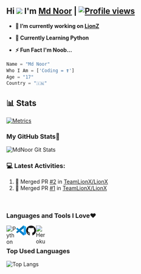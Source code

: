 ## Hi <img src="https://raw.githubusercontent.com/MartinHeinz/MartinHeinz/master/wave.gif" width="25px"> I'm [Md Noor](https://t.me/Simpleboy786) | [![Profile views](https://komarev.com/ghpvc/?username=MdNoor786&label=Profile%20views)](https://github.com/MdNoor786)


- **💫 I’m currently working on [LionZ](https://github.com/TeamLionX/LionZ)**

- **🌱 Currently Learning Python**

- **⚡ Fun Fact I'm Noob...**


```python
Name = "Md Noor"
Who I Am = ['Coding = ❣️']
Age = "17"
Country = "🇮🇳"
```

## 📊 Stats

[![Metrics](https://metrics.lecoq.io/MdNoor786?template=classic&base.header=0&base.metadata=0&isocalendar=1&languages=1&people=1&isocalendar.duration=half-year&languages.limit=8&languages.sections=most-used&languages.colors=github&languages.threshold=0%25&languages.indepth=false&languages.recent.load=300&languages.recent.days=14&people.limit=24&people.size=28&people.types=followers%2C%20following&people.identicons=false&people.shuffle=false&config.timezone=Asia%2FCalcutta)](https://t.me/SimpleBoy786)

<h3 align="left"><b>My GitHub Stats💛</b></h4>

![MdNoor Git Stats](https://github-readme-stats.vercel.app/api?username=MdNoor786&include_all_commits=true&count_private=true&theme=highcontrast)


### 💻 Latest Activities:
<!--START_SECTION:activity-->
1. 🎉 Merged PR [#2](https://github.com/TeamLionX/LionX/pull/2) in [TeamLionX/LionX](https://github.com/TeamLionX/LionX)
2. 🎉 Merged PR [#1](https://github.com/TeamLionX/LionX/pull/1) in [TeamLionX/LionX](https://github.com/TeamLionX/LionX)
<!--END_SECTION:activity-->

</br>

### Languages and Tools I Love❤️
[<img align="left" alt="Python" width="26px" src="https://upload.wikimedia.org/wikipedia/commons/thumb/c/c3/Python-logo-notext.svg/600px-Python-logo-notext.svg.png" />](https://python.org/)
[<img align="left" alt="Visual Studio Code" width="26px" src="https://raw.githubusercontent.com/github/explore/80688e429a7d4ef2fca1e82350fe8e3517d3494d/topics/visual-studio-code/visual-studio-code.png" />](https://code.visualstudio.com/)
[<img align="left" alt="GitHub" width="26px" src="https://raw.githubusercontent.com/github/explore/78df643247d429f6cc873026c0622819ad797942/topics/github/github.png" />](https://git-scm.com/)
[<img align="left" alt="Heroku" width="26px" src="https://www.nicepng.com/png/full/223-2233246_heroku-logo-salesforce-heroku.png" />](https://heroku.com/)

<br />
<br />

<h3 align="left"><b> Top Used Languages </b></h3>

![Top Langs](https://github-readme-stats.vercel.app/api/top-langs/?username=infotechbro&layout=compact&theme=radical)
